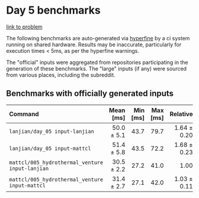 # Day 5 benchmarks

[link to problem](http://adventofcode.com/2021/day/5)

The following benchmarks are auto-generated via [hyperfine](https://github.com/sharkdp/hyperfine) by a ci system running on shared hardware. Results may be inaccurate, particularly for execution times < 5ms, as per the hyperfine warnings.

The "official" inputs were aggregated from repositories participating in the generation of these benchmarks. The "large" inputs (if any) were sourced from various places, including the subreddit.

## Benchmarks with officially generated inputs
| Command | Mean [ms] | Min [ms] | Max [ms] | Relative |
|:---|---:|---:|---:|---:|
| `lanjian/day_05 input-lanjian` | 50.0 ± 5.1 | 43.7 | 79.7 | 1.64 ± 0.20 |
| `lanjian/day_05 input-mattcl` | 51.4 ± 5.8 | 43.5 | 72.2 | 1.68 ± 0.23 |
| `mattcl/005_hydrothermal_venture input-lanjian` | 30.5 ± 2.2 | 27.2 | 41.0 | 1.00 |
| `mattcl/005_hydrothermal_venture input-mattcl` | 31.4 ± 2.7 | 27.1 | 42.0 | 1.03 ± 0.11 |
